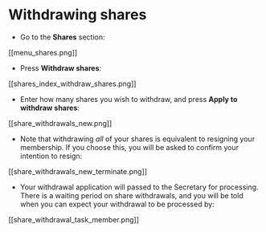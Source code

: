 # Withdrawing shares

* Go to the **Shares** section:

[[menu_shares.png]]

* Press **Withdraw shares**:

[[shares_index_withdraw_shares.png]]

* Enter how many shares you wish to withdraw, and press **Apply to withdraw shares**:

[[share_withdrawals_new.png]]

* Note that withdrawing *all* of your shares is equivalent to resigning your membership. If you choose this, you will be asked to confirm your intention to resign:

[[share_withdrawals_new_terminate.png]]

* Your withdrawal application will passed to the Secretary for processing. There is a waiting period on share withdrawals, and you will be told when you can expect your withdrawal to be processed by:

[[share_withdrawal_task_member.png]]